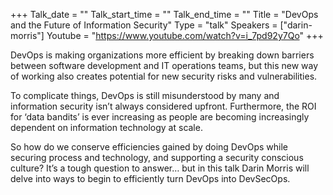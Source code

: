 +++
Talk_date = ""
Talk_start_time = ""
Talk_end_time = ""
Title = "DevOps and the Future of Information Security"
Type = "talk"
Speakers = ["darin-morris"]
Youtube = "https://www.youtube.com/watch?v=i_7pd92y7Qo"
+++

DevOps is making organizations more efficient by breaking down barriers between software development and IT operations teams, but this new way of working also creates potential for new security risks and vulnerabilities.

To complicate things, DevOps is still misunderstood by many and information security isn’t always considered upfront. Furthermore, the ROI for ‘data bandits’ is ever increasing as people are becoming increasingly dependent on information technology at scale.

So how do we conserve efficiencies gained by doing DevOps while securing process and technology, and supporting a security conscious culture? It’s a tough question to answer… but in this talk Darin Morris will delve into ways to begin to efficiently turn DevOps into DevSecOps.
